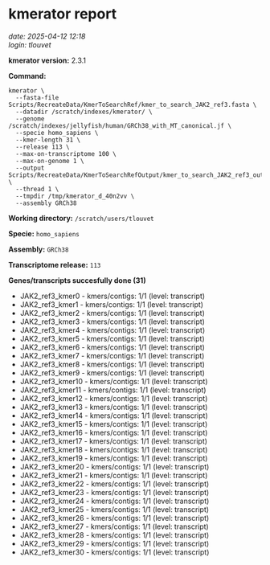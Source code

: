 # kmerator report
*date: 2025-04-12 12:18*  
*login: tlouvet*

**kmerator version:** 2.3.1

**Command:**

```
kmerator \
  --fasta-file Scripts/RecreateData/KmerToSearchRef/kmer_to_search_JAK2_ref3.fasta \
  --datadir /scratch/indexes/kmerator/ \
  --genome /scratch/indexes/jellyfish/human/GRCh38_with_MT_canonical.jf \
  --specie homo_sapiens \
  --kmer-length 31 \
  --release 113 \
  --max-on-transcriptome 100 \
  --max-on-genome 1 \
  --output Scripts/RecreateData/KmerToSearchRefOutput/kmer_to_search_JAK2_ref3_output \
  --thread 1 \
  --tmpdir /tmp/kmerator_d_40n2vv \
  --assembly GRCh38
```

**Working directory:** `/scratch/users/tlouvet`

**Specie:** `homo_sapiens`

**Assembly:** `GRCh38`

**Transcriptome release:** `113`

**Genes/transcripts succesfully done (31)**

- JAK2_ref3_kmer0 - kmers/contigs: 1/1 (level: transcript)
- JAK2_ref3_kmer1 - kmers/contigs: 1/1 (level: transcript)
- JAK2_ref3_kmer2 - kmers/contigs: 1/1 (level: transcript)
- JAK2_ref3_kmer3 - kmers/contigs: 1/1 (level: transcript)
- JAK2_ref3_kmer4 - kmers/contigs: 1/1 (level: transcript)
- JAK2_ref3_kmer5 - kmers/contigs: 1/1 (level: transcript)
- JAK2_ref3_kmer6 - kmers/contigs: 1/1 (level: transcript)
- JAK2_ref3_kmer7 - kmers/contigs: 1/1 (level: transcript)
- JAK2_ref3_kmer8 - kmers/contigs: 1/1 (level: transcript)
- JAK2_ref3_kmer9 - kmers/contigs: 1/1 (level: transcript)
- JAK2_ref3_kmer10 - kmers/contigs: 1/1 (level: transcript)
- JAK2_ref3_kmer11 - kmers/contigs: 1/1 (level: transcript)
- JAK2_ref3_kmer12 - kmers/contigs: 1/1 (level: transcript)
- JAK2_ref3_kmer13 - kmers/contigs: 1/1 (level: transcript)
- JAK2_ref3_kmer14 - kmers/contigs: 1/1 (level: transcript)
- JAK2_ref3_kmer15 - kmers/contigs: 1/1 (level: transcript)
- JAK2_ref3_kmer16 - kmers/contigs: 1/1 (level: transcript)
- JAK2_ref3_kmer17 - kmers/contigs: 1/1 (level: transcript)
- JAK2_ref3_kmer18 - kmers/contigs: 1/1 (level: transcript)
- JAK2_ref3_kmer19 - kmers/contigs: 1/1 (level: transcript)
- JAK2_ref3_kmer20 - kmers/contigs: 1/1 (level: transcript)
- JAK2_ref3_kmer21 - kmers/contigs: 1/1 (level: transcript)
- JAK2_ref3_kmer22 - kmers/contigs: 1/1 (level: transcript)
- JAK2_ref3_kmer23 - kmers/contigs: 1/1 (level: transcript)
- JAK2_ref3_kmer24 - kmers/contigs: 1/1 (level: transcript)
- JAK2_ref3_kmer25 - kmers/contigs: 1/1 (level: transcript)
- JAK2_ref3_kmer26 - kmers/contigs: 1/1 (level: transcript)
- JAK2_ref3_kmer27 - kmers/contigs: 1/1 (level: transcript)
- JAK2_ref3_kmer28 - kmers/contigs: 1/1 (level: transcript)
- JAK2_ref3_kmer29 - kmers/contigs: 1/1 (level: transcript)
- JAK2_ref3_kmer30 - kmers/contigs: 1/1 (level: transcript)
